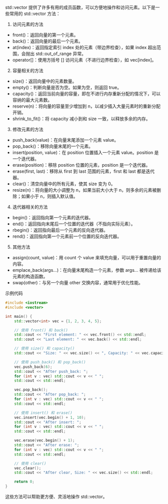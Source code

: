 std::vector 提供了许多有用的成员函数，可以方便地操作和访问元素。以下是一些常用的 std::vector 方法：

1. 访问元素的方法

- front()：返回向量的第一个元素。
- back()：返回向量的最后一个元素。
- at(index)：返回指定索引 index 处的元素（带边界检查），如果 index 超出范围，会抛出 std::out_of_range 异常。
- operator[]：使用方括号 [] 访问元素（不进行边界检查），如 vec[index]。

2. 容量相关的方法

- size()：返回向量中的元素数量。
- empty()：判断向量是否为空。如果为空，则返回 true。
- capacity()：返回当前向量的容量，即在不进行内存重新分配的情况下，可以容纳的最大元素数。
- reserve(n)：将向量的容量至少增加到 n，以减少插入大量元素时的重新分配开销。
- shrink_to_fit()：将 capacity 减小到和 size 一致，以释放多余的内存。

3. 修改元素的方法

- push_back(value)：在向量末尾添加一个元素 value。
- pop_back()：移除向量末尾的一个元素。
- insert(position, value)：在 position 位置插入一个元素 value。position 是一个迭代器。
- erase(position)：移除 position 位置的元素，position 是一个迭代器。
- erase(first, last)：移除从 first 到 last 范围的元素，first 和 last 都是迭代器。
- clear()：清空向量中的所有元素，使其 size 变为 0。
- resize(n)：将向量的大小调整为 n，如果当前大小大于 n，则多余的元素被删除；如果小于 n，则插入默认值。

4. 迭代器相关的方法

- begin()：返回指向第一个元素的迭代器。
- end()：返回指向末尾后一个位置的迭代器（不指向实际元素）。
- rbegin()：返回指向最后一个元素的反向迭代器。
- rend()：返回指向第一个元素前一个位置的反向迭代器。

5. 其他方法

- assign(count, value)：用 count 个 value 来填充向量，可以用于重置向量的内容。
- emplace_back(args...)：在向量末尾构造一个元素，参数 args... 被传递给该元素的构造函数。
- swap(other)：与另一个向量 other 交换内容，通常用于优化性能。

示例代码
``` cpp
#include <iostream>
#include <vector>

int main() {
    std::vector<int> vec = {1, 2, 3, 4, 5};

    // 使用 front() 和 back()
    std::cout << "First element: " << vec.front() << std::endl;
    std::cout << "Last element: " << vec.back() << std::endl;

    // 使用 size() 和 capacity()
    std::cout << "Size: " << vec.size() << ", Capacity: " << vec.capacity() << std::endl;

    // 使用 push_back() 和 pop_back()
    vec.push_back(6);
    std::cout << "After push_back: ";
    for (int v : vec) std::cout << v << " ";
    std::cout << std::endl;

    vec.pop_back();
    std::cout << "After pop_back: ";
    for (int v : vec) std::cout << v << " ";
    std::cout << std::endl;

    // 使用 insert() 和 erase()
    vec.insert(vec.begin() + 1, 10);
    std::cout << "After insert: ";
    for (int v : vec) std::cout << v << " ";
    std::cout << std::endl;

    vec.erase(vec.begin() + 1);
    std::cout << "After erase: ";
    for (int v : vec) std::cout << v << " ";
    std::cout << std::endl;

    // 使用 clear()
    vec.clear();
    std::cout << "After clear, Size: " << vec.size() << std::endl;

    return 0;
}
```
这些方法可以帮助更方便、灵活地操作 std::vector。